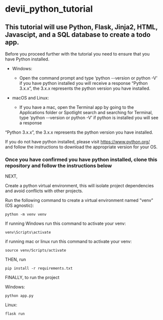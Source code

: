 # devii_python_tutorial
## This tutorial will use Python, Flask, Jinja2, HTML, Javascipt, and a SQL database to create a todo app. 

Before you proceed further with the tutorial you need to ensure that you have Python installed.  

- Windows:

	- Open the command prompt and type ‘python --version or python -V’ if you have python installed you will receive a response “Python 3.x.x”, the 3.x.x represents the python version you have installed.  

- macOS and Linux:

	- If you have a mac, open the Terminal app by going to the Applications folder or Spotlight search and searching for Terminal, type ‘python --version or python -V’ if python is installed you will see a response 

“Python 3.x.x”, the 3.x.x represents the python version you have installed.  

If you do not have python installed, please visit https://www.python.org/ and follow the instructions to download the appropriate version for your OS.  


### **Once you have confirmed you have python installed, clone this repository and follow the instructions below**

NEXT, 

Create a python virtual environment, this will isolate project dependencies and avoid conflicts with other projects.

Run the following command to create a virtual environment named "venv" (OS agnostic): 

	python -m venv venv

If running Windows run this command to activate your venv:

	venv\Scripts\activate
 
if running mac or linux run this command to activate your venv:

	source venv/Scripts/activate

 THEN, run 
 
 	pip install -r requirements.txt

FINALLY, to run the project 

Windows: 

	python app.py

 Linux: 

 	flask run 
